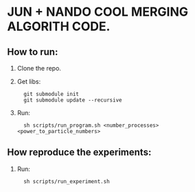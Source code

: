 # JUN + NANDO COOL MERGING ALGORITH CODE.

## How to run:

1. Clone the repo.
2. Get libs:

         git submodule init
         git submodule update --recursive

3. Run:

         sh scripts/run_program.sh <number_processes> <power_to_particle_numbers>


## How reproduce the experiments:

1. Run:

         sh scripts/run_experiment.sh 
